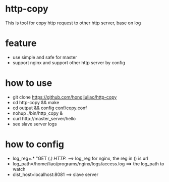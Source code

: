 # http-copy
This is tool for copy http request to other http server, base on log

# feature
* use simple and safe for master 
* support nginx and support other http server by config

# how to use
* git clone https://github.com/hongliuliao/http-copy
* cd http-copy && make
* cd output && config conf/copy.conf
* nohup ./bin/http_copy &
* curl http://master_server/hello
* see slave server logs

# how to config
* log_reg=.* "GET (.*) HTTP.* ==> log_reg for nginx, the reg in () is url
* log_path=/home/liao/programs/nginx/logs/access.log ==> the log_path to watch
* dist_host=localhost:8081 ==> slave server
